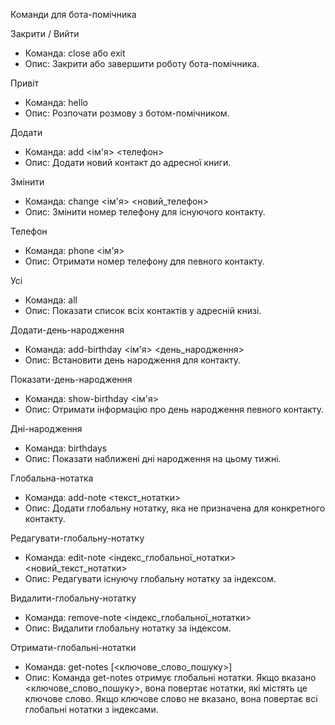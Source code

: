 Команди для бота-помічника

Закрити / Вийти
- Команда: close або exit
- Опис: Закрити або завершити роботу бота-помічника.

Привіт
- Команда: hello
- Опис: Розпочати розмову з ботом-помічником.

Додати
- Команда: add <ім'я> <телефон>
- Опис: Додати новий контакт до адресної книги.

Змінити
- Команда: change <ім'я> <новий_телефон>
- Опис: Змінити номер телефону для існуючого контакту.

Телефон
- Команда: phone <ім'я>
- Опис: Отримати номер телефону для певного контакту.

Усі
- Команда: all
- Опис: Показати список всіх контактів у адресній книзі.

Додати-день-народження
- Команда: add-birthday <ім'я> <день_народження>
- Опис: Встановити день народження для контакту.

Показати-день-народження
- Команда: show-birthday <ім'я>
- Опис: Отримати інформацію про день народження певного контакту.

Дні-народження
- Команда: birthdays
- Опис: Показати наближені дні народження на цьому тижні.

Глобальна-нотатка
- Команда: add-note <текст_нотатки>
- Опис: Додати глобальну нотатку, яка не призначена для конкретного контакту.

Редагувати-глобальну-нотатку
- Команда: edit-note <індекс_глобальної_нотатки> <новий_текст_нотатки>
- Опис: Редагувати існуючу глобальну нотатку за індексом.

Видалити-глобальну-нотатку
- Команда: remove-note <індекс_глобальної_нотатки>
- Опис: Видалити глобальну нотатку за індексом.

Отримати-глобальні-нотатки
- Команда: get-notes [<ключове_слово_пошуку>]
- Опис: Команда get-notes отримує глобальні нотатки. Якщо вказано <ключове_слово_пошуку>, вона повертає нотатки, які містять це ключове слово. Якщо ключове слово не вказано, вона повертає всі глобальні нотатки з індексами.